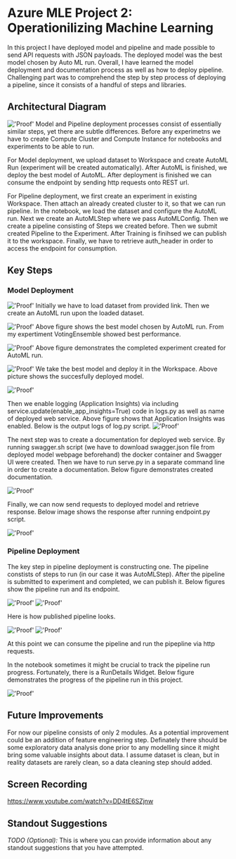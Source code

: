 # Azure MLE Project 2: Operationilizing Machine Learning

In this project I have deployed model and pipeline and made possible to send API requests with JSON payloads. The deployed model was the best model chosen by Auto ML run. Overall, I have learned the model deployment and documentation process as well as how to deploy pipeline. Challenging part was to comprehend the step by step process of deploying a pipeline, since it consists of a handful of steps and libraries. 

## Architectural Diagram
!['Proof'](https://github.com/bekiichone/nd00333_AZMLND_C2/blob/master/sample_screenshots/project%202%20architecture.jpg)
Model and Pipeline deployment processes consist of essentially similar steps, yet there are subtle differences. Before any experimetns we have to create Compute Cluster and Compute Instance for notebooks and experiments to be able to run. 

For Model deployment, we upload dataset to Workspace and create AutoML Run (experiment will be created automatically). After AutoML is finished, we deploy the best model of AutoML. After deployment is finished we can consume the endpoint by sending http requests onto REST url. 

For Pipeline deployment, we first create an experiment in existing Workspace. Then attach an already created cluster to it, so that we can run pipeline. In the notebook, we load the dataset and configure the AutoML run. Next we create an AutoMLStep where we pass AutoMLConfig. Then we create a pipeline consisting of Steps we created before. Then we submit created Pipeline to the Experiment. After Training is finihsed we can publish it to the workspace. Finally, we have to retrieve auth_header in order to access the endpoint for consumption. 

## Key Steps

### Model Deployment
!['Proof'](https://github.com/bekiichone/nd00333_AZMLND_C2/blob/master/sample_screenshots/1%20BankMarketing%20Dataset.PNG)
  Initially we have to load dataset from provided link. Then we create an AutoML run upon the loaded dataset. 

!['Proof'](https://github.com/bekiichone/nd00333_AZMLND_C2/blob/master/sample_screenshots/2%20.PNG)
  Above figure shows the best model chosen by AutoML run. From my expertiment VotingEnsemble showed best performance.

!['Proof'](https://github.com/bekiichone/nd00333_AZMLND_C2/blob/master/sample_screenshots/3%20Experiment%20Completed.PNG)
  Above figure demonstrates the completed experiment created for AutoML run. 

!['Proof'](https://github.com/bekiichone/nd00333_AZMLND_C2/blob/master/sample_screenshots/4%20model%20deployed%20successfully.PNG)
  We take the best model and deploy it in the Workspace. Above picture shows the succesfully deployed model. 

!['Proof'](https://github.com/bekiichone/nd00333_AZMLND_C2/blob/master/sample_screenshots/5%20Applications%20Insight%20true.jpg)

Then we enable logging (Application Insights) via including service.update(enable_app_insights=True) code in logs.py as well as name of deployed web service. Above figure shows that Application Insights was enabled. Below is the output logs of log.py script. 
!['Proof'](https://github.com/bekiichone/nd00333_AZMLND_C2/blob/master/sample_screenshots/6%20logs%20py.PNG)


The next step was to create a documentation for deployed web service. By running swagger.sh script (we have to download swagger.json file from deployed model webpage beforehand) the docker container and Swagger UI were created. Then we have to run serve.py in a separate command line in order to create a documentation. Below figure demonstrates created documentation. 

!['Proof'](https://github.com/bekiichone/nd00333_AZMLND_C2/blob/master/sample_screenshots/7%20model%20deploy%20runs%20on%20localhost%202.PNG)

Finally, we can now send requests to deployed model and retrieve response. Below image shows the response after running endpoint.py script. 

!['Proof'](https://github.com/bekiichone/nd00333_AZMLND_C2/blob/master/sample_screenshots/8%20endpoint%20py%20result.png)

### Pipeline Deployment

The key step in pipeline deployment is constructing one. The pipeline constists of steps to run (in our case it was AutoMLStep). After the pipeline is submitted to experiment and completed, we can publish it. Below figures show the pipeline run and its endpoint. 

!['Proof'](https://github.com/bekiichone/nd00333_AZMLND_C2/blob/master/sample_screenshots/9%20ML%20studio%20scheduled%20run.PNG)
!['Proof'](https://github.com/bekiichone/nd00333_AZMLND_C2/blob/master/sample_screenshots/10%20pipeline%20endoint.png)

Here is how published pipeline looks. 

!['Proof'](https://github.com/bekiichone/nd00333_AZMLND_C2/blob/master/sample_screenshots/11%20pipeline%20created.PNG)
!['Proof'](https://github.com/bekiichone/nd00333_AZMLND_C2/blob/master/sample_screenshots/12%20pipeline%20endoint%20published.png)

At this point we can consume the pipeline and run the pipepline via http requests. 

In the notebook sometimes it might be crucial to track the pipeline run progress. Fortunately, there is a RunDetails Widget. Below figure demonstrates the progress of the pipeline run in this project. 

!['Proof'](https://github.com/bekiichone/nd00333_AZMLND_C2/blob/master/sample_screenshots/13%20RunDetails%20Widget.png) 

## Future Improvements

For now our pipeline consists of only 2 modules. As a potential improvement could be an addition of feature engineering step. Definately there should be some exploratory data analysis done prior to any modelling since it might bring some valuable insights about data. I assume dataset is clean, but in reality datasets are rarely clean, so a data cleaning step should added. 

## Screen Recording
https://www.youtube.com/watch?v=DD4tE6SZjnw

## Standout Suggestions
*TODO (Optional):* This is where you can provide information about any standout suggestions that you have attempted.
